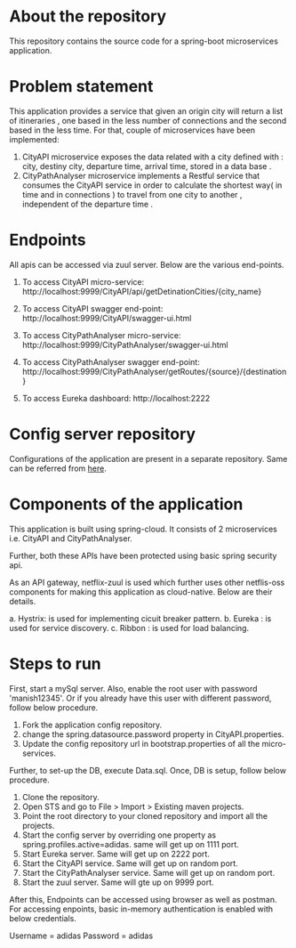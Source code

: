 # About the repository

This repository contains the source code for a spring-boot microservices application. 

# Problem statement

This application provides a service that given an origin city will return a list of itineraries , one based in the less number of  connections and the second based in the less time. 
For that, couple of microservices have been implemented:

1. CityAPI microservice exposes the data related with a city defined with : city, destiny city, departure time, arrival time,  stored in a data base .
2. CityPathAnalyser microservice implements a Restful service that consumes the CityAPI service in order to calculate the shortest way( in time and in  connections ) to travel from one city to another , independent of the departure time .

# Endpoints

All apis can be accessed via zuul server. Below are the various end-points.

1. To access CityAPI micro-service: http://localhost:9999/CityAPI/api/getDetinationCities/{city_name}

2. To access CityAPI swagger end-point: http://localhost:9999/CityAPI/swagger-ui.html

3. To access CityPathAnalyser micro-service: http://localhost:9999/CityPathAnalyser/swagger-ui.html

4. To access CityPathAnalyser swagger end-point: http://localhost:9999/CityPathAnalyser/getRoutes/{source}/{destination}

5. To access Eureka dashboard: http://localhost:2222

# Config server repository

Configurations of the application are present in a separate repository. Same can be referred from [here](https://github.com/manishbansal8843/adidas-challenge-config).

# Components of the application

This application is built using spring-cloud. It consists of 2 microservices i.e. CityAPI and CityPathAnalyser.

Further, both these APIs have been protected using basic spring security api.

As an API gateway, netflix-zuul is used which further uses other netflis-oss components for making this application as cloud-native. Below are their details.

a. Hystrix: is used for implementing cicuit breaker pattern.
b. Eureka : is used for service discovery.
c. Ribbon : is used for load balancing.

# Steps to run

First, start a mySql server. Also, enable the root user with password 'manish12345'. Or if you already have this user with different password, follow below procedure.

1. Fork the application config repository.
2. change the spring.datasource.password property in CityAPI.properties.
3. Update the config repository url in bootstrap.properties of all the micro-services.

Further, to set-up the DB, execute Data.sql. Once, DB is setup, follow below procedure.

1. Clone the repository.
2. Open STS and go to File > Import > Existing maven projects.
3. Point the root directory to your cloned repository and import all the projects.
4. Start the config server by overriding one property as spring.profiles.active=adidas. same will get up on 1111 port.
5. Start Eureka server. Same will get up on 2222 port.
6. Start the CityAPI service. Same will get up on random port.
7. Start the CityPathAnalyser service. Same will get up on random port.
8. Start the zuul server. Same will gte up on 9999 port.

After this, Endpoints can be accessed using browser as well as postman.
For accessing enpoints, basic in-memory authentication is enabled with below credentials.

Username = adidas
Password = adidas